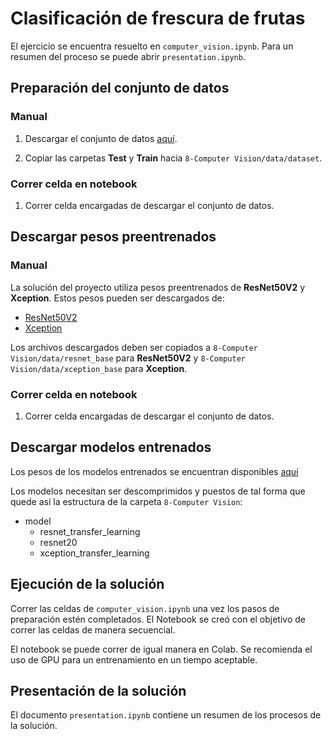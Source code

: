# Clasificación de frescura de frutas

El ejercicio se encuentra resuelto en `computer_vision.ipynb`. Para un resumen del proceso se puede abrir `presentation.ipynb`.

## Preparación del conjunto de datos

### Manual

1. Descargar el conjunto de datos [aquí](https://share.natasquad.com/index.php/s/D2BHJSt5nY3idPd).

2. Copiar las carpetas **Test** y **Train** hacia `8-Computer Vision/data/dataset`.

### Correr celda en notebook

1. Correr celda encargadas de descargar el conjunto de datos.

## Descargar pesos preentrenados

### Manual

La solución del proyecto utiliza pesos preentrenados de **ResNet50V2** y **Xception**. Estos pesos pueden ser descargados de:

- [ResNet50V2](https://storage.googleapis.com/tensorflow/keras-applications/resnet/resnet50v2_weights_tf_dim_ordering_tf_kernels_notop.h5)
- [Xception](https://storage.googleapis.com/tensorflow/keras-applications/xception/xception_weights_tf_dim_ordering_tf_kernels_notop.h5)

Los archivos descargados deben ser copiados a `8-Computer Vision/data/resnet_base` para **ResNet50V2** y `8-Computer Vision/data/xception_base` para **Xception**. 

### Correr celda en notebook

1. Correr celda encargadas de descargar el conjunto de datos.

## Descargar modelos entrenados

Los pesos de los modelos entrenados se encuentran disponibles [aquí](https://drive.google.com/file/d/1FdXUER1Z6hlS9FZq60Vp6IhqlciuBGcK/view?usp=drive_link)

Los modelos necesitan ser descomprimidos y puestos de tal forma que quede así la estructura de la carpeta `8-Computer Vision`:

- model
  - resnet_transfer_learning
  - resnet20
  - xception_transfer_learning

## Ejecución de la solución

Correr las celdas de `computer_vision.ipynb` una vez los pasos de preparación estén completados. El Notebook se creó con el objetivo de correr las celdas de manera secuencial.

El notebook se puede correr de igual manera en Colab. Se recomienda el uso de GPU para un entrenamiento en un tiempo aceptable.

## Presentación de la solución

El documento `presentation.ipynb` contiene un resumen de los procesos de la solución.  
